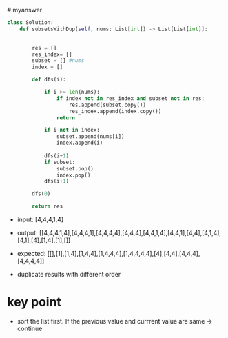 ​# myanswer

```Python
class Solution:
    def subsetsWithDup(self, nums: List[int]) -> List[List[int]]:
        

        res = []
        res_index= []
        subset = [] #nums
        index = []

        def dfs(i):

            if i >= len(nums):
                if index not in res_index and subset not in res:
                    res.append(subset.copy())
                    res_index.append(index.copy())
                return 

            if i not in index:
                subset.append(nums[i])
                index.append(i)
            
            dfs(i+1)
            if subset:
                subset.pop()
                index.pop()
            dfs(i+1)

        dfs(0)

        return res
```
* input: [4,4,4,1,4]
* output: [[4,4,4,1,4],[4,4,4,1],[4,4,4,4],[4,4,4],[4,4,1,4],[4,4,1],[4,4],[4,1,4],[4,1],[4],[1,4],[1],[]]
* expected: [[],[1],[1,4],[1,4,4],[1,4,4,4],[1,4,4,4,4],[4],[4,4],[4,4,4],[4,4,4,4]]

* duplicate results with different order

# key point
* sort the list first. If the previous value and currrent value are same -> continue
